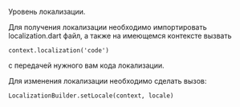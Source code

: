 Уровень локализации.

Для получения локализации необходимо импортировать localization.dart файл, а также
на имеющемся контексте вызвать 
```
context.localization('code')
```
с передачей нужного вам кода локализации.

Для изменения локализации необходимо сделать вызов:
```
LocalizationBuilder.setLocale(context, locale)
```